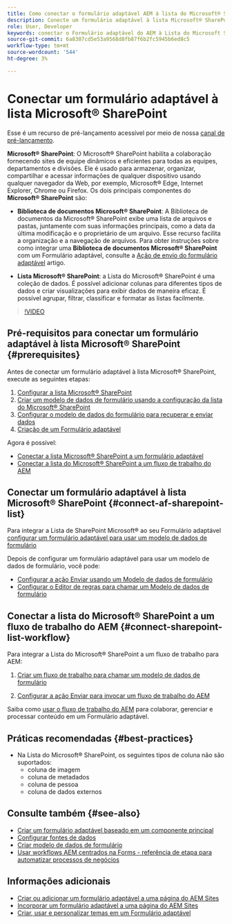 ```yaml
---
title: Como conectar o formulário adaptável AEM à lista do Microsoft® SharePoint?
description: Conecte um formulário adaptável à lista Microsoft® SharePoint. Saiba como configurar a lista Microsoft® SharePoint e criar um Modelo de dados de formulário usando a configuração. Além disso, você aprenderá a integrar o FDM ao seu Formulário adaptável.
role: User, Developer
keywords: conectar o Formulário adaptável do AEM à Lista do Microsoft SharePoint, conectar o Formulário adaptável à Lista do Microsoft SharePoint, integrar o Formulário adaptável à Lista do Microsoft SharePoint, integrar o Formulário adaptável à Lista do AEM, enviar dados de um Formulário adaptável à Lista do Microsoft, enviar fluxo de trabalho para a Lista do SharePoint SharePoint AEM SharePoint.
source-git-commit: 6a8307cd5e53a9568d8fb87f6b2fc5945b6ed8c5
workflow-type: tm+mt
source-wordcount: '544'
ht-degree: 3%

---
```



# Conectar um formulário adaptável à lista Microsoft® SharePoint

<span class="preview"> Esse é um recurso de pré-lançamento acessível por meio de nossa [canal de pré-lançamento](https://experienceleague.adobe.com/docs/experience-manager-cloud-service/content/release-notes/prerelease.html#new-features). </span>

**Microsoft® SharePoint**: O Microsoft® SharePoint habilita a colaboração fornecendo sites de equipe dinâmicos e eficientes para todas as equipes, departamentos e divisões. Ele é usado para armazenar, organizar, compartilhar e acessar informações de qualquer dispositivo usando qualquer navegador da Web, por exemplo, Microsoft® Edge, Internet Explorer, Chrome ou Firefox. Os dois principais componentes do **Microsoft® SharePoint** são:

* **Biblioteca de documentos Microsoft® SharePoint**: A Biblioteca de documentos da Microsoft® SharePoint exibe uma lista de arquivos e pastas, juntamente com suas informações principais, como a data da última modificação e o proprietário de um arquivo. Esse recurso facilita a organização e a navegação de arquivos.
Para obter instruções sobre como integrar uma **Biblioteca de documentos Microsoft® SharePoint** com um Formulário adaptável, consulte a [Ação de envio do formulário adaptável](/help/forms/configuring-submit-actions.md#submit-to-sharepoint) artigo.

* **Lista Microsoft® SharePoint**: a Lista do Microsoft® SharePoint é uma coleção de dados. É possível adicionar colunas para diferentes tipos de dados e criar visualizações para exibir dados de maneira eficaz. É possível agrupar, filtrar, classificar e formatar as listas facilmente.

>[!VIDEO](https://video.tv.adobe.com/v/3424820/connect-aem-adaptive-form-to-sharepointlist/?quality=12&learn=on)

## Pré-requisitos para conectar um formulário adaptável à lista Microsoft® SharePoint {#prerequisites}

Antes de conectar um formulário adaptável à lista Microsoft® SharePoint, execute as seguintes etapas:

1. [Configurar a lista Microsoft® SharePoint](/help/forms/configure-data-sources.md#configure-microsoft-sharepoint-list)
1. [Criar um modelo de dados de formulário usando a configuração da lista do Microsoft® SharePoint](/help/forms/create-form-data-models.md)
1. [Configurar o modelo de dados do formulário para recuperar e enviar dados](/help/forms/work-with-form-data-model.md#configure-services)
1. [Criação de um Formulário adaptável](/help/forms/creating-adaptive-form-core-components.md)

Agora é possível:

* [Conectar a lista Microsoft® SharePoint a um formulário adaptável](#connect-an-adaptive-form-to-microsoft-sharepoint-list-connect-af-sharepoint-list)
* [Conectar a lista do Microsoft® SharePoint a um fluxo de trabalho do AEM](#connect-sharepoint-list-workflow)

## Conectar um formulário adaptável à lista Microsoft® SharePoint {#connect-af-sharepoint-list}

Para integrar a Lista de SharePoint Microsoft® ao seu Formulário adaptável [configurar um formulário adaptável para usar um modelo de dados de formulário](/help/forms/creating-adaptive-form-core-components.md#configure-a-schema-or-form-data-model-for-an-adaptive-formconfigure-schema-or-data-model-for-form)

Depois de configurar um formulário adaptável para usar um modelo de dados de formulário, você pode:

* [Configurar a ação Enviar usando um Modelo de dados de formulário](/help/forms/configuring-submit-actions.md#submit-using-form-data-model)
* [Configurar o Editor de regras para chamar um Modelo de dados de formulário](/help/forms/rule-editor.md#invoke-form-data-model-service-invoke)

## Conectar a lista do Microsoft® SharePoint a um fluxo de trabalho do AEM {#connect-sharepoint-list-workflow}

Para integrar a Lista do Microsoft® SharePoint a um fluxo de trabalho para AEM:

1. [Criar um fluxo de trabalho para chamar um modelo de dados de formulário](https://experienceleague.adobe.com/docs/experience-manager-65/developing/extending-aem/extending-workflows/workflows-models.html?lang=pt-BR)

   <!--
    To create a new workflow with the editor, perform the following steps:
    1.  Go to your **AEM Forms Author** instance > **[!UICONTROL Tools]** > **[!UICONTROL Workflow]** > **[!UICONTROL Models]**.
    1.  Click **[!UICONTROL Create]** > **[!UICONTROL Create Model]**. The Add Workflow Model dialog appears. 
    1. Specify **[!UICONTROL Title]** and **[!UICONTROL Name (optional)]**.
    1. Click **[!UICONTROL Done]**. The new model is listed in the Workflow Models console.
    1. Select your new workflow, then use **[!UICONTROL Edit]** to open it for configuration.
    1. Add **[!UICONTROL Invoke Form Data Model Service]** step to your workflow.
    1. Confirm the changes with Sync (editor toolbar) to generate the runtime model.
    -->

1. [Configurar a ação Enviar para invocar um fluxo de trabalho do AEM](/help/forms/configuring-submit-actions.md#invoke-an-aem-workflow)


Saiba como [usar o fluxo de trabalho do AEM](https://experienceleague.adobe.com/docs/experience-manager-learn/foundation/workflow/use-workflow.html) para colaborar, gerenciar e processar conteúdo em um Formulário adaptável.

## Práticas recomendadas {#best-practices}

<!-- * For storing data in a tabular format or implementing data permissions, it is advisable to use Microsoft® SharePoint List rather than Microsoft® SharePoint Document Library. -->
* Na Lista do Microsoft® SharePoint, os seguintes tipos de coluna não são suportados:
   * coluna de imagem
   * coluna de metadados
   * coluna de pessoa
   * coluna de dados externos

## Consulte também {#see-also}

* [Criar um formulário adaptável baseado em um componente principal](/help/forms/creating-adaptive-form-core-components.md)
* [Configurar fontes de dados](/help/forms/configuring-submit-actions.md)
* [Criar modelo de dados de formulário](/help/forms/create-form-data-models.md)
* [Usar workflows AEM centrados na Forms - referência de etapa para automatizar processos de negócios](/help/forms/aem-forms-workflow-step-reference.md)

## Informações adicionais

* [Criar ou adicionar um formulário adaptável a uma página do AEM Sites](/help/forms/create-or-add-an-adaptive-form-to-aem-sites-page.md)
* [Incorporar um formulário adaptável a uma página do AEM Sites](/help/forms/embed-adaptive-form-aem-sites.md)
* [Criar, usar e personalizar temas em um Formulário adaptável](/help/forms/using-themes-in-core-components.md)







